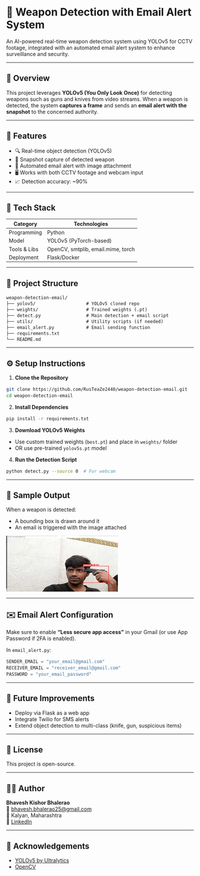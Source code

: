 
# 🔫 Weapon Detection with Email Alert System

An AI-powered real-time weapon detection system using YOLOv5 for CCTV footage, integrated with an automated email alert system to enhance surveillance and security.

---

## 📌 Overview

This project leverages **YOLOv5 (You Only Look Once)** for detecting weapons such as guns and knives from video streams. When a weapon is detected, the system **captures a frame** and sends an **email alert with the snapshot** to the concerned authority.

---

## 🎯 Features

- 🔍 Real-time object detection (YOLOv5)
- 📸 Snapshot capture of detected weapon
- 📧 Automated email alert with image attachment
- 🖥️ Works with both CCTV footage and webcam input
- 📈 Detection accuracy: ~90%

---

## 🧠 Tech Stack

| Category        | Technologies                         |
|----------------|--------------------------------------|
| Programming    | Python                               |
| Model          | YOLOv5 (PyTorch-based)               |
| Tools & Libs   | OpenCV, smtplib, email.mime, torch   |
| Deployment     | Flask/Docker                         |

---

## 📂 Project Structure

```
weapon-detection-email/
├── yolov5/                   # YOLOv5 cloned repo
├── weights/                  # Trained weights (.pt)
├── detect.py                 # Main detection + email script
├── utils/                    # Utility scripts (if needed)
├── email_alert.py            # Email sending function
├── requirements.txt
└── README.md
```

---

## ⚙️ Setup Instructions

1. **Clone the Repository**
```bash
git clone https://github.com/RusTeaZe2440/weapon-detection-email.git
cd weapon-detection-email
```

2. **Install Dependencies**
```bash
pip install -r requirements.txt
```

3. **Download YOLOv5 Weights**
- Use custom trained weights (`best.pt`) and place in `weights/` folder
- OR use pre-trained `yolov5s.pt` model

4. **Run the Detection Script**
```bash
python detect.py --source 0  # For webcam
```

---

## 🧪 Sample Output

When a weapon is detected:
- A bounding box is drawn around it
- An email is triggered with the image attached

<img src="2.jpg" alt="weapon detection sample" width="300" height="150" />
 <!-- Replace with actual screenshot -->

---

## ✉️ Email Alert Configuration

Make sure to enable **“Less secure app access”** in your Gmail (or use App Password if 2FA is enabled).

In `email_alert.py`:
```python
SENDER_EMAIL = "your_email@gmail.com"
RECEIVER_EMAIL = "receiver_email@gmail.com"
PASSWORD = "your_email_password"
```

---

## 🧠 Future Improvements

- Deploy via Flask as a web app
- Integrate Twilio for SMS alerts
- Extend object detection to multi-class (knife, gun, suspicious items)

---

## 📄 License

This project is open-source.

---

## 🙋‍♂️ Author

**Bhavesh Kishor Bhalerao**  
📧 bhavesh.bhalerao25@gmail.com  
📍 Kalyan, Maharashtra  
🔗 [LinkedIn](https://www.linkedin.com/in/bhavesh-bhalerao-0958b4224)

---

## 🙌 Acknowledgements

- [YOLOv5 by Ultralytics](https://github.com/ultralytics/yolov5)
- [OpenCV](https://opencv.org/)
